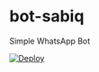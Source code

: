# bot-sabiq

Simple WhatsApp Bot

[![Deploy](https://www.herokucdn.com/deploy/button.svg)](https://heroku.com/deploy?template=https://github.com/assabiqkarim/cok)
